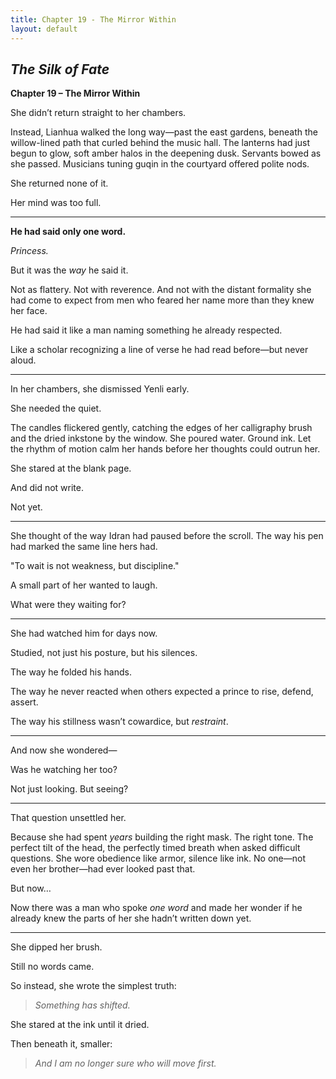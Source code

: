 ```yaml
---
title: Chapter 19 - The Mirror Within
layout: default
---
```


## *The Silk of Fate*  
**Chapter 19 – The Mirror Within**

She didn’t return straight to her chambers.

Instead, Lianhua walked the long way—past the east gardens, beneath the willow-lined path that curled behind the music hall. The lanterns had just begun to glow, soft amber halos in the deepening dusk. Servants bowed as she passed. Musicians tuning guqin in the courtyard offered polite nods.

She returned none of it.

Her mind was too full.

---

**He had said only one word.**

*Princess.*

But it was the *way* he said it.

Not as flattery. Not with reverence. And not with the distant formality she had come to expect from men who feared her name more than they knew her face.

He had said it like a man naming something he already respected.

Like a scholar recognizing a line of verse he had read before—but never aloud.

---

In her chambers, she dismissed Yenli early.

She needed the quiet.

The candles flickered gently, catching the edges of her calligraphy brush and the dried inkstone by the window. She poured water. Ground ink. Let the rhythm of motion calm her hands before her thoughts could outrun her.

She stared at the blank page.

And did not write.

Not yet.

---

She thought of the way Idran had paused before the scroll. The way his pen had marked the same line hers had.

"To wait is not weakness, but discipline."

A small part of her wanted to laugh.

What were they waiting for?

---

She had watched him for days now.

Studied, not just his posture, but his silences.

The way he folded his hands.

The way he never reacted when others expected a prince to rise, defend, assert.

The way his stillness wasn’t cowardice, but *restraint*.

---

And now she wondered—

Was he watching her too?

Not just looking. But seeing?

---

That question unsettled her.

Because she had spent *years* building the right mask. The right tone. The perfect tilt of the head, the perfectly timed breath when asked difficult questions. She wore obedience like armor, silence like ink. No one—not even her brother—had ever looked past that.

But now…

Now there was a man who spoke *one word* and made her wonder if he already knew the parts of her she hadn’t written down yet.

---

She dipped her brush.

Still no words came.

So instead, she wrote the simplest truth:

> *Something has shifted.*

She stared at the ink until it dried.

Then beneath it, smaller:

> *And I am no longer sure who will move first.*